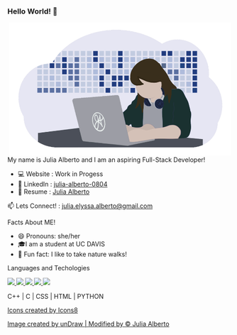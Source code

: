 ### Hello World! 👋

<img align = right alt="image" src="Github image.png" width="500" height="300">

My name is Julia Alberto and I am an aspiring Full-Stack Developer!
- 💻 Website : Work in Progess
- 🔗 LinkedIn : <a href = "https://www.linkedin.com/in/julia-alberto-0804/"> julia-alberto-0804 </a>
- 💌 Resume : <a href = "Julia Alberto Resume Current.pdf"> Julia Alberto </a>

📫 Lets Connect! : <a href = "mailto: julia.elyssa.alberto@gmail.com"> julia.elyssa.alberto@gmail.com </a>

Facts About ME!
- 😄 Pronouns: she/her
- 🎓I am a student at UC DAVIS
- 🌱 Fun fact: I like to take nature walks!

Languages and Techologies

<a href="https://icons8.com/icon/40669/c++"> <img src="https://img.icons8.com/color/48/000000/c-plus-plus-logo.png"/> </a> <a href="https://icons8.com/icon/40670/c-programming"> <img src="https://img.icons8.com/color/48/000000/c-programming.png"/> </a> <a href="https://icons8.com/icon/21278/css3"> <img src="https://img.icons8.com/color/48/000000/css3.png"/> </a> <a href="https://icons8.com/icon/20909/html-5"> <img src="https://img.icons8.com/color/48/000000/html-5--v1.png"> </a> <a href="https://icons8.com/icon/13441/python"> <img src="https://img.icons8.com/color/48/000000/python--v1.png"> </a> 

C++ | C | CSS | HTML | PYTHON

<a href="https://icons8.com">Icons created by Icons8</a>

<a href="https://undraw.co/"> Image created by unDraw | Modified by © Julia Alberto </a>
